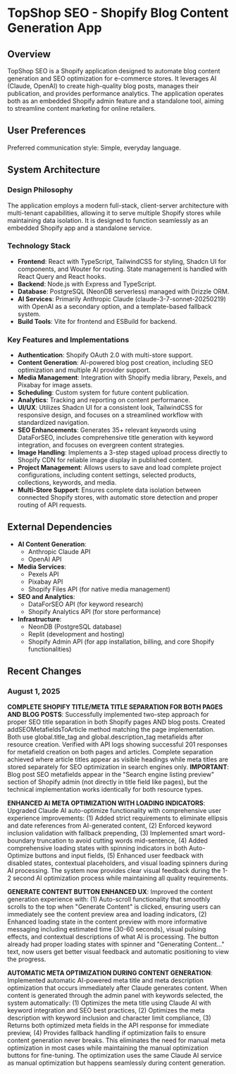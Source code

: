 # TopShop SEO - Shopify Blog Content Generation App

## Overview
TopShop SEO is a Shopify application designed to automate blog content generation and SEO optimization for e-commerce stores. It leverages AI (Claude, OpenAI) to create high-quality blog posts, manages their publication, and provides performance analytics. The application operates both as an embedded Shopify admin feature and a standalone tool, aiming to streamline content marketing for online retailers.

## User Preferences
Preferred communication style: Simple, everyday language.

## System Architecture

### Design Philosophy
The application employs a modern full-stack, client-server architecture with multi-tenant capabilities, allowing it to serve multiple Shopify stores while maintaining data isolation. It is designed to function seamlessly as an embedded Shopify app and a standalone service.

### Technology Stack
- **Frontend**: React with TypeScript, TailwindCSS for styling, Shadcn UI for components, and Wouter for routing. State management is handled with React Query and React hooks.
- **Backend**: Node.js with Express and TypeScript.
- **Database**: PostgreSQL (NeonDB serverless) managed with Drizzle ORM.
- **AI Services**: Primarily Anthropic Claude (claude-3-7-sonnet-20250219) with OpenAI as a secondary option, and a template-based fallback system.
- **Build Tools**: Vite for frontend and ESBuild for backend.

### Key Features and Implementations
- **Authentication**: Shopify OAuth 2.0 with multi-store support.
- **Content Generation**: AI-powered blog post creation, including SEO optimization and multiple AI provider support.
- **Media Management**: Integration with Shopify media library, Pexels, and Pixabay for image assets.
- **Scheduling**: Custom system for future content publication.
- **Analytics**: Tracking and reporting on content performance.
- **UI/UX**: Utilizes Shadcn UI for a consistent look, TailwindCSS for responsive design, and focuses on a streamlined workflow with standardized navigation.
- **SEO Enhancements**: Generates 35+ relevant keywords using DataForSEO, includes comprehensive title generation with keyword integration, and focuses on evergreen content strategies.
- **Image Handling**: Implements a 3-step staged upload process directly to Shopify CDN for reliable image display in published content.
- **Project Management**: Allows users to save and load complete project configurations, including content settings, selected products, collections, keywords, and media.
- **Multi-Store Support**: Ensures complete data isolation between connected Shopify stores, with automatic store detection and proper routing of API requests.

## External Dependencies

- **AI Content Generation**:
    - Anthropic Claude API
    - OpenAI API
- **Media Services**:
    - Pexels API
    - Pixabay API
    - Shopify Files API (for native media management)
- **SEO and Analytics**:
    - DataForSEO API (for keyword research)
    - Shopify Analytics API (for store performance)
- **Infrastructure**:
    - NeonDB (PostgreSQL database)
    - Replit (development and hosting)
    - Shopify Admin API (for app installation, billing, and core Shopify functionalities)

## Recent Changes

### August 1, 2025
**COMPLETE SHOPIFY TITLE/META TITLE SEPARATION FOR BOTH PAGES AND BLOG POSTS**: Successfully implemented two-step approach for proper SEO title separation in both Shopify pages AND blog posts. Created addSEOMetafieldsToArticle method matching the page implementation. Both use global.title_tag and global.description_tag metafields after resource creation. Verified with API logs showing successful 201 responses for metafield creation on both pages and articles. Complete separation achieved where article titles appear as visible headings while meta titles are stored separately for SEO optimization in search engines only. **IMPORTANT**: Blog post SEO metafields appear in the "Search engine listing preview" section of Shopify admin (not directly in title field like pages), but the technical implementation works identically for both resource types.

**ENHANCED AI META OPTIMIZATION WITH LOADING INDICATORS**: Upgraded Claude AI auto-optimize functionality with comprehensive user experience improvements: (1) Added strict requirements to eliminate ellipsis and date references from AI-generated content, (2) Enforced keyword inclusion validation with fallback prepending, (3) Implemented smart word-boundary truncation to avoid cutting words mid-sentence, (4) Added comprehensive loading states with spinning indicators in both Auto-Optimize buttons and input fields, (5) Enhanced user feedback with disabled states, contextual placeholders, and visual loading spinners during AI processing. The system now provides clear visual feedback during the 1-2 second AI optimization process while maintaining all quality requirements.

**GENERATE CONTENT BUTTON ENHANCED UX**: Improved the content generation experience with: (1) Auto-scroll functionality that smoothly scrolls to the top when "Generate Content" is clicked, ensuring users can immediately see the content preview area and loading indicators, (2) Enhanced loading state in the content preview with more informative messaging including estimated time (30-60 seconds), visual pulsing effects, and contextual descriptions of what AI is processing. The button already had proper loading states with spinner and "Generating Content..." text, now users get better visual feedback and automatic positioning to view the progress.

**AUTOMATIC META OPTIMIZATION DURING CONTENT GENERATION**: Implemented automatic AI-powered meta title and meta description optimization that occurs immediately after Claude generates content. When content is generated through the admin panel with keywords selected, the system automatically: (1) Optimizes the meta title using Claude AI with keyword integration and SEO best practices, (2) Optimizes the meta description with keyword inclusion and character limit compliance, (3) Returns both optimized meta fields in the API response for immediate preview, (4) Provides fallback handling if optimization fails to ensure content generation never breaks. This eliminates the need for manual meta optimization in most cases while maintaining the manual optimization buttons for fine-tuning. The optimization uses the same Claude AI service as manual optimization but happens seamlessly during content generation.